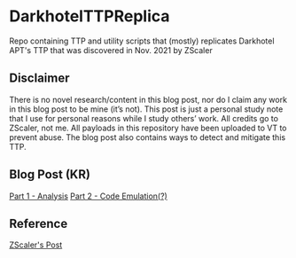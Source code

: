 # DarkhotelTTPReplica
Repo containing TTP and utility scripts that (mostly) replicates Darkhotel APT's TTP that was discovered in Nov. 2021 by ZScaler

## Disclaimer
There is no novel research/content in this blog post, nor do I claim any work in this blog post to be mine (it’s not). This post is just a personal study note that I use for personal reasons while I study others’ work. All credits go to ZScaler, not me. All payloads in this repository have been uploaded to VT to prevent abuse. The blog post also contains ways to detect and mitigate this TTP. 

## Blog Post (KR)
[Part 1 - Analysis](https://blog.sunggwanchoi.com/dakeuhotel-aptgeurub-ttp-bunseog-pateu-1/)
[Part 2 - Code Emulation(?)](https://blog.sunggwanchoi.com/dakeuhotel-aptgeurub-ttp-bunseog-pateu-2/)

## Reference
[ZScaler's Post](https://www.zscaler.com/blogs/security-research/new-darkhotel-apt-attack-chain-identified)